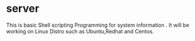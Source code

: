 # server
This is basic Shell scripting Programming for system information .
It will be working on Linux Distro such as Ubuntu,Redhat and Centos.
